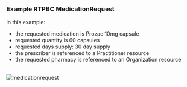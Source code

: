 ### Example RTPBC MedicationRequest
In this example:
* the requested medication is Prozac 10mg capsule
* requested quantity is 60 capsules
* requested days supply: 30 day supply
* the prescriber is referenced to a Practitioner resource
* the requested pharmacy is referenced to an Organization resource

<br/>

<div><img src="images/rtpbc-medication-request-03.png" alt="medicationrequest"></div>

<br/>